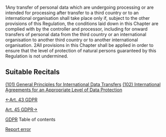 
1Any transfer of personal data which are undergoing processing or are intended for processing after transfer to a third country or to an international organisation shall take place only if, subject to the other provisions of this Regulation, the conditions laid down in this Chapter are complied with by the controller and processor, including for onward transfers of personal data from the third country or an international organisation to another third country or to another international organisation. 2All provisions in this Chapter shall be applied in order to ensure that the level of protection of natural persons guaranteed by this Regulation is not undermined.



## Suitable Recitals



[(101) General Principles for International Data Transfers](https://gdpr-info.eu/recitals/no-101/)
[(102) International Agreements for an Appropriate Level of Data Protection](https://gdpr-info.eu/recitals/no-102/)




[←Art. 43 GDPR](https://gdpr-info.eu/art-43-gdpr/ "Art. 43 GDPR - Certification bodies")


[Art. 45 GDPR→](https://gdpr-info.eu/art-45-gdpr/ "Art. 45 GDPR - Transfers on the basis of an adequacy decision")



[GDPR](https://gdpr-info.eu)
Table of contents


[Report error](https://gdpr-info.eu/gf/?TB_iframe=true&height=306 "Your message")

